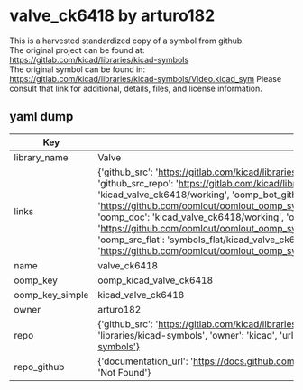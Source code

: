 # valve_ck6418 by arturo182  
This is a harvested standardized copy of a symbol from github.  
The original project can be found at:  
https://gitlab.com/kicad/libraries/kicad-symbols  
The original symbol can be found in:
https://gitlab.com/kicad/libraries/kicad-symbols/Video.kicad_sym
Please consult that link for additional, details, files, and license information.  
## yaml dump  
| Key | Value |  
| --- | --- |  
| library_name | Valve |  
| links | {'github_src': 'https://gitlab.com/kicad/libraries/kicad-symbols/Video.kicad_sym', 'github_src_repo': 'https://gitlab.com/kicad/libraries/kicad-symbols', 'oomp_bot': 'kicad_valve_ck6418/working', 'oomp_bot_github': 'https://github.com/oomlout/oomlout_oomp_symbol_bot/tree/main/kicad_valve_ck6418/working', 'oomp_doc': 'kicad_valve_ck6418/working', 'oomp_doc_github': 'https://github.com/oomlout/oomlout_oomp_symbol_doc/tree/main/kicad_valve_ck6418/working', 'oomp_src_flat': 'symbols_flat/kicad_valve_ck6418/working', 'oomp_src_flat_github': 'https://github.com/oomlout/oomlout_oomp_symbol_src/tree/main/kicad_valve_ck6418/working'} |  
| name | valve_ck6418 |  
| oomp_key | oomp_kicad_valve_ck6418 |  
| oomp_key_simple | kicad_valve_ck6418 |  
| owner | arturo182 |  
| repo | {'github_src': 'https://gitlab.com/kicad/libraries/kicad-symbols/Video.kicad_sym', 'name': 'libraries/kicad-symbols', 'owner': 'kicad', 'url': 'https://gitlab.com/kicad/libraries/kicad-symbols'} |  
| repo_github | {'documentation_url': 'https://docs.github.com/rest/repos/repos#get-a-repository', 'message': 'Not Found'} |  

